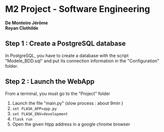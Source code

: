 # M2 Project - Software Engineering

**De Monteiro Jérôme**  
**Royan Clothilde**  



## Step 1 : Create a PostgreSQL database

In PostgreSQL, you have to create a database with the script "Modele_BDD.sql" and put its connection information in the "Configuration" folder.

## Step 2 : Launch the WebApp

From a terminal, you must go to the "Project" folder

1. Launch the file "main.py" (slow process : about 9min )
2. ```set FLASK_APP=app.py```
3. ```set FLASK_ENV=development```
4. ```flask run```
5. Open the given htpp address in a google chrome browser

